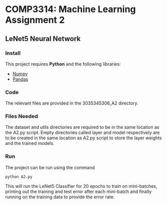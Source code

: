 # COMP3314: Machine Learning Assignment 2

## LeNet5 Neural Network

### Install

This project requires **Python** and the following libraries:

- [Numpy](http://numpy.org)
- [Pandas](http://pandas.pydata.org)

### Code

The relevant files are provided in the 3035345306_A2 directory. 

### Files Needed

The dataset and utils directories are required to be in the same location as the A2.py script. 
Empty directories called layer and model respectively are to be created in the same location as A2.py script to store the layer weights and the trained models.

### Run

The project can be run using the command

```
python A2.py
```

This will run the LeNet5 Classifier for 20 epochs to train on mini-batches, printing out the training and test error after each mini-batch and finally running on the training data to provide the error rate. 